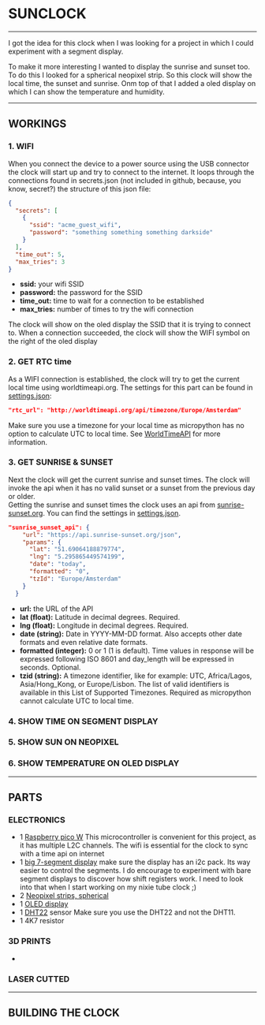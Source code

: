 # SUNCLOCK

---
<p>I got the idea for this clock when I was looking for a project in which I could experiment with a segment display.</p> 
<p>To make it more interesting I wanted to display the sunrise and sunset too. To do this I looked for a spherical 
neopixel strip. So this clock will show the local time, the sunset and sunrise. Onm top of that I added a oled display 
on which I can
show the temperature and humidity.</p>

---
## WORKINGS

### 1. WIFI
When you connect the device to a power source using the USB connector the clock will start up and try to connect to the internet.
It loops through the connections found in secrets.json (not included in github, because, you know, secret?)
the structure of this json file:
```json
{
  "secrets": [
    {
      "ssid": "acme_guest_wifi",
      "password": "something something something darkside"
    }
  ],
  "time_out": 5,
  "max_tries": 3
}
```
- <b>ssid:</b> your wifi SSID
- <b>password:</b> the password for the SSID
- <b>time_out:</b> time to wait for a connection to be established
- <b>max_tries:</b> number of times to try the wifi connection

The clock will show on the oled display the SSID that it is trying to connect to.
When a connection succeeded, the clock will show the WIFI symbol on the right of the oled display
### 2. GET RTC time
As a WIFI connection is established, the clock will try to get the current local time using worldtimeapi.org.
The settings for this part can be found in [settings.json](./settings.json):
```json
"rtc_url": "http://worldtimeapi.org/api/timezone/Europe/Amsterdam"
```
Make sure you use a timezone for your local time as micropython has no option to calculate UTC to local time. See 
[WorldTimeAPI](https://worldtimeapi.org/pages/examples) for more information.

### 3. GET SUNRISE & SUNSET
Next the clock will get the current sunrise and sunset times. The clock will invoke the api when it has no valid sunset or a sunset from the previous day or older.  
Getting the sunrise and sunset times the clock uses an api from [sunrise-sunset.org](https://sunrise-sunset.org/api).
You can find the settings in [settings.json](./settings.json).
```json
"sunrise_sunset_api": {
    "url": "https://api.sunrise-sunset.org/json",
    "params": {
      "lat": "51.69064188879774",
      "lng": "5.295865449574199",
      "date": "today",
      "formatted": "0",
      "tzId": "Europe/Amsterdam"
    }
  }
```
- <b>url:</b> the URL of the API
- <b>lat (float):</b> Latitude in decimal degrees. Required.
- <b>lng (float):</b> Longitude in decimal degrees. Required.
- <b>date (string):</b> Date in YYYY-MM-DD format. Also accepts other date formats and even relative date formats. 
- <b>formatted (integer):</b> 0 or 1 (1 is default). Time values in response will be expressed following ISO 8601 and day_length will be expressed in seconds. Optional.
- <b>tzid (string):</b> A timezone identifier, like for example: UTC, Africa/Lagos, Asia/Hong_Kong, or Europe/Lisbon. The list of valid identifiers is available in this List of Supported Timezones. Required as micropython cannot calculate UTC to local time.

### 4. SHOW TIME ON SEGMENT DISPLAY

### 5. SHOW SUN ON NEOPIXEL

### 6. SHOW TEMPERATURE ON OLED DISPLAY

---

## PARTS
 
### ELECTRONICS
- 1 [Raspberry pico W](https://www.kiwi-electronics.com/nl/raspberry-pi-pico-w-10938) This microcontroller
is convenient for this project, as it has multiple L2C channels. The wifi is essential for the clock to sync with 
a time api on internet
- 1 [big 7-segment display](https://www.kiwi-electronics.com/nl/3cm-4-digit-7-segment-display-met-i2c-backpack-rood-418)
make sure the display has an i2c pack. Its way easier to control the segments. I do encourage to experiment with bare 
segment displays to discover how shift registers work. I need to look into that when I start working on my nixie tube 
clock ;)
- 2 [Neopixel strips, spherical](https://www.kiwi-electronics.com/nl/neopixel-1-4-60-ring-5050-rgb-led-w-integrated-drivers-2786)
- 1 [OLED display](https://www.bitsandparts.nl/Display-OLED-128x32-0-91-inch-I2C-Blauw-p1067279)
- 1 [DHT22](https://www.kiwi-electronics.com/nl/dht22-am2302-temperatuur-vochtigheidssensor-plus-weerstand-503?search=dht22)
sensor Make sure you use the DHT22 and not the DHT11.
- 1 4K7 resistor

### 3D PRINTS

- 

### LASER CUTTED

---
## BUILDING THE CLOCK


